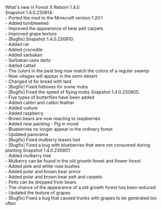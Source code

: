 What's new in Forest X Reborn 1.4.0<br />
Snapshot 1.4.0.230814:
<br /> - Ported the mod to the Minecraft version 1.20.1
<br /> - Added tumbleweed
<br /> - Improved the appearance of bear pelt carpets
<br /> - Improved grape texture
<br /> - [Bugfix]
Snapshot 1.4.0.230810:
<br /> - Added rat
<br /> - Added crocodile
<br /> - Added sarbakan
<br /> - Sarbakan uses darts
<br /> - Added cattail
<br /> - The colors in the peat bog now match the colors of a regular swamp
<br /> - Now villages will appear in the semi-desert
<br /> - Changed id for bread with lard
<br /> - [Bugfix] Fixed hitboxes for some mobs
<br /> - [Bugfix] Fixed the speed of flying mobs
Snapshot 1.4.0.230805:
<br /> - Five types of butterflies have been added
<br /> - Added calibri and calibri feather
<br /> - Added vulture
<br /> - Added raspberry
<br /> - Brown bears are now reacting to raspberries
<br /> - Added new painting - Pig in mood
<br /> - Blueberries no longer appear in the ordinary forest
<br /> - Updated panorama
<br /> - [Bugfix] Fixed mulberry leaves loot
<br /> - [Bugfix] Fixed a bug with blueberries that were not consumed during planting
Snapshot 1.4.0.230801:
<br /> - Added mulberry tree
<br /> - Mulberry can be found in the old growth forest and flower forest
<br /> - Added pink and white rose bushes
<br /> - Added polar and brown bear armor
<br /> - Added polar and brown bear pelt and carpets
<br /> - Pelts can be dropped from bears
<br /> - The chance of the appearance of a old growth forest has been reduced
<br /> - Updated the texture of grapes
<br /> - [Bugfix] Fixed a bug that caused trunks with grapes to be generated too often
